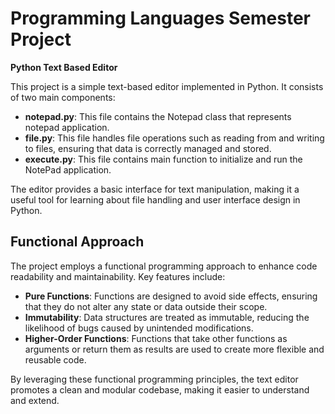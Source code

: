 # Programming Languages Semester Project

**Python Text Based Editor**

This project is a simple text-based editor implemented in Python. It consists of two main components:

- **notepad.py**: This file contains the Notepad class that represents notepad application.
- **file.py**: This file handles file operations such as reading from and writing to files, ensuring that data is correctly managed and stored.
- **execute.py**: This file contains main function to initialize and run the NotePad application.

The editor provides a basic interface for text manipulation, making it a useful tool for learning about file handling and user interface design in Python.

## Functional Approach

The project employs a functional programming approach to enhance code readability and maintainability. Key features include:

- **Pure Functions**: Functions are designed to avoid side effects, ensuring that they do not alter any state or data outside their scope.
- **Immutability**: Data structures are treated as immutable, reducing the likelihood of bugs caused by unintended modifications.
- **Higher-Order Functions**: Functions that take other functions as arguments or return them as results are used to create more flexible and reusable code.

By leveraging these functional programming principles, the text editor promotes a clean and modular codebase, making it easier to understand and extend.

